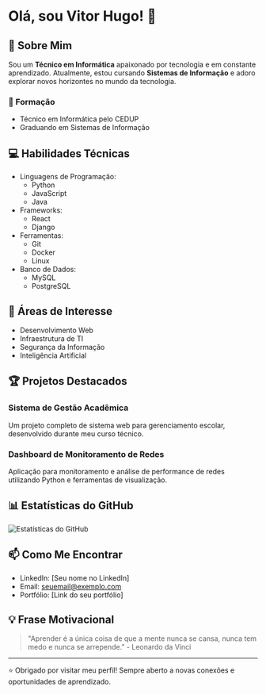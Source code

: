 # Olá, sou Vitor Hugo! 👋

## 🚀 Sobre Mim
Sou um **Técnico em Informática** apaixonado por tecnologia e em constante aprendizado. Atualmente, estou cursando **Sistemas de Informação** e adoro explorar novos horizontes no mundo da tecnologia.

### 📍 Formação
- Técnico em Informática pelo CEDUP
- Graduando em Sistemas de Informação

## 💻 Habilidades Técnicas
- Linguagens de Programação: 
  - Python
  - JavaScript
  - Java
- Frameworks: 
  - React
  - Django
- Ferramentas: 
  - Git
  - Docker
  - Linux
- Banco de Dados: 
  - MySQL
  - PostgreSQL

## 🌱 Áreas de Interesse
- Desenvolvimento Web
- Infraestrutura de TI
- Segurança da Informação
- Inteligência Artificial

## 🏆 Projetos Destacados
### Sistema de Gestão Acadêmica
Um projeto completo de sistema web para gerenciamento escolar, desenvolvido durante meu curso técnico.

### Dashboard de Monitoramento de Redes
Aplicação para monitoramento e análise de performance de redes utilizando Python e ferramentas de visualização.

## 📊 Estatísticas do GitHub
![Estatísticas do GitHub](https://github-readme-stats.vercel.app/api?username=seuusuario&show_icons=true)

## 📫 Como Me Encontrar
- LinkedIn: [Seu nome no LinkedIn]
- Email: seuemail@exemplo.com
- Portfólio: [Link do seu portfólio]

## 💡 Frase Motivacional
> "Aprender é a única coisa de que a mente nunca se cansa, nunca tem medo e nunca se arrepende." - Leonardo da Vinci

---

⭐ Obrigado por visitar meu perfil! Sempre aberto a novas conexões e oportunidades de aprendizado.
